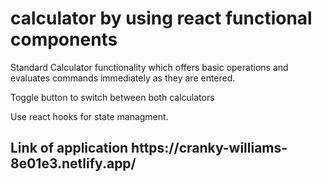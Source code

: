 # calculator by using react functional components

Standard Calculator functionality which offers basic operations and evaluates commands immediately as they are entered.

Toggle button to switch between both calculators

Use react hooks for state managment.
<h2>Link of application https://cranky-williams-8e01e3.netlify.app/ </h2>
